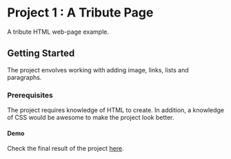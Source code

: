 # Project 1 : A Tribute Page

A tribute HTML web-page example.

## Getting Started

The project envolves working with adding image, links, lists and paragraphs.

### Prerequisites

The project requires knowledge of HTML to create. In addition, a knowledge of CSS would be awesome to make the project look better.

#### Demo
Check the final result of the project [here](https://ahmedsomaa.github.io/html-css-projects/project-1/).
